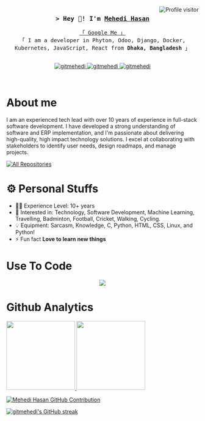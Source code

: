 <a href="https://komarev.com/ghpvc/?username=gitmehedi">
  <img align="right" src="https://komarev.com/ghpvc/?username=gitmehedi&color=brightgreen&&label=PROFILE+VIEWS&style=for-the-badge" alt="Profile visitor" />
</a>
<!-- Intro  -->
<h3 align="center">
        <samp>&gt; Hey 🤝! I'm 
                <b><a target="_blank" href="https://swapon.me">Mehedi Hasan</a></b>
        </samp>
</h3>

<p align="center"> 
  <samp>
    <a href="https://www.google.com/search?q=Mehedi+Hasan">「 Google Me 」</a>
    <br>
    「 I am a developer in Phyton, Odoo, Django, Docker, Kubernetes, JavaScript, React from <b>Dhaka, Bangladesh</b> 」
    <br>
    <br>
  </samp>
</p>

<p align="center">

 <a href="https://www.linkedin.com/in/nopaws/" target="_blank">
  <img src="https://img.shields.io/badge/LinkedIn-0077B5?style=for-the-badge&logo=linkedin&logoColor=white" alt="gitmehedi"/>
 </a>
 <a href="https://stackoverflow.com/users/2176115/mehedi-hasan" target="_blank">
  <img src="https://img.shields.io/badge/-Stackoverflow-0e76a8?style=for-the-badge&logo=Stackoverflow&logoColor=white&color=ef8236" alt="gitmehedi" />
 </a> 
 <a href="https://github.com/gitmehedi/gitmehedi.github.io/blob/master/MD_MEHEDI_HASAN.pdf" target="_blank">
  <img src="https://img.shields.io/badge/-Resume-23E4405F?style=for-the-badge&logo=Resume&logoColor=Red&color=green" alt="gitmehedi"  />
  </a> 
</p>
<br />


<!-- About Section -->

# About me

I am an experienced tech lead with over 10 years of experience in full-stack software development. I have developed a
strong understanding of software and ERP implementation, and I'm passionate about delivering high-quality, high impact
technology solutions. I excel at collaborating with stakeholders to identify user needs, design roadmaps, and manage
projects.

<p align="left">
  <a href="https://github.com/gitmehedi?tab=repositories" target="_blank"><img alt="All Repositories" title="All Repositories" src="https://img.shields.io/badge/-All%20Repos-2962FF?style=for-the-badge&logo=koding&logoColor=white"/></a>
</p>

# ⚙️ Personal Stuffs

- 👨‍🎓 Experience Level: 10+ years
- 🧩 Interested in: Technology, Software Development, Machine Learning, Travelling, Badminton, Football, Cricket,
  Walking, Cycling.
- 💡 Equipment: Sarcasm, Knowledge, C, Python, HTML, CSS, Linux, and Python!
- ⚡ Fun fact **Love to learn new things**


# Use To Code

<p align="center">
  <a href="https://skillicons.dev">
    <img src="https://skillicons.dev/icons?i=python,odoo,postgres,react,mysql,bash,docker,kubernetes,git,github,css,html,javascript,mac,bootstrap,django,idea,pycharm,vscode,figma,rabbit,flask,jquery,nodejs,linux,aws,redhat,debian,ubuntu,scrum,rest,graphql,grpc,kafka," />
  </a>
</p>


# Github Analytics

<p align="left">
  <a href="https://github.com/gitmehedi">
    <img height="180em" src="https://github-readme-stats-eight-theta.vercel.app/api?username=gitmehedi&show_icons=true&theme=algolia&include_all_commits=true&count_private=true"/>
    <img height="180em" src="https://github-readme-stats-eight-theta.vercel.app/api/top-langs/?username=gitmehedi&layout=compact&langs_count=20&theme=algolia&include_all_commits=true&count_private=true"/>
  </a>
</p>
<p align="left">
  <a href="https://github.com/gitmehedi">
    <img src="https://github-profile-summary-cards.vercel.app/api/cards/profile-details?username=gitmehedi&theme=radical" alt="Mehedi Hasan GitHub Contribution"/>
  </a>
</p>
<p align="left">
  <a href="https://github.com/gitmehedi">
    <img src="https://github-readme-streak-stats.herokuapp.com/?user=gitmehedi&theme=radical&border=7F3FBF&background=0D1117" alt="gitmehedi's GitHub streak"/>
  </a>
</p>







